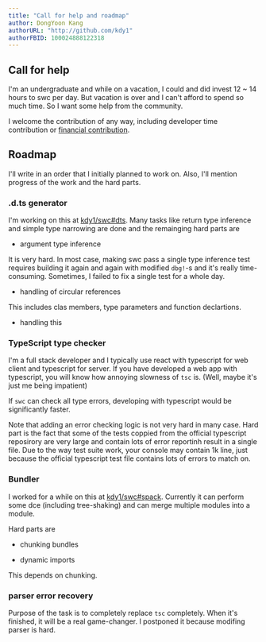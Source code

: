 ```yaml
---
title: "Call for help and roadmap"
author: DongYoon Kang
authorURL: "http://github.com/kdy1"
authorFBID: 100024888122318
---
```


## Call for help

I'm an undergraduate and while on a vacation, I could and did invest 12 ~ 14 hours to swc per day.
But vacation is over and I can't afford to spend so much time.
So I want some help from the community.

I welcome the contribution of any way, including developer time contribution or [financial contribution](https://opencollective.com/swc).

## Roadmap

I'll write in an order that I initially planned to work on.
Also, I'll mention progress of the work and the hard parts.

### .d.ts generator

I'm working on this at [kdy1/swc#dts](https://github.com/kdy1/swc/tree/dts).
Many tasks like return type inference and simple type narrowing are done and the remainging hard parts are

- argument type inference

It is very hard. In most case, making swc pass a single type inference test requires building it again and again with modified `dbg!`-s and it's really time-consuming. Sometimes, I failed to fix a single test for a whole day.

- handling of circular references

This includes clas members, type parameters and function declartions.

- handling this

### TypeScript type checker

I'm a full stack developer and I typically use react with typescript for web client and typescript for server.
If you have developed a web app with typescript, you will know how annoying slowness of `tsc` is. (Well, maybe it's just me being impatient)

If `swc` can check all type errors, developing with typescript would be significantly faster.

Note that adding an error checking logic is not very hard in many case.
Hard part is the fact that some of the tests coppied from the official typescript reposirory are very large and contain lots of error reportinh result in a single file. Due to the way test suite work, your console may contain 1k line, just because the official typescript test file contains lots of errors to match on.

### Bundler

I worked for a while on this at [kdy1/swc#spack](https://github.com/kdy1/swc/tree/spack).
Currently it can perform some dce (including tree-shaking) and can merge multiple modules into a module.

Hard parts are

- chunking bundles

- dynamic imports

This depends on chunking.

### parser error recovery

Purpose of the task is to completely replace `tsc` completely. When it's finished, it will be a real game-changer.
I postponed it because modifing parser is hard.
